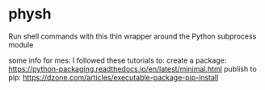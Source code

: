 # physh
Run shell commands with this thin wrapper around the Python subprocess module


some info for mes:
I followed these tutorials to:
	create a package: https://python-packaging.readthedocs.io/en/latest/minimal.html
	publish to pip: https://dzone.com/articles/executable-package-pip-install
